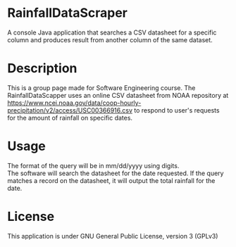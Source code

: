 # RainfallDataScraper
A console Java application that searches a CSV datasheet for a specific column and produces result from another column of the same dataset.

# Description
This is a group page made for Software Engineering course. 
The RainfallDataScapper uses an online CSV datasheet from NOAA repository at https://www.ncei.noaa.gov/data/coop-hourly-precipitation/v2/access/USC00366916.csv to respond to user's requests for the amount of rainfall on specific dates. 

# Usage
The format of the query will be in mm/dd/yyyy using digits.  
The software will search the datasheet for the date requested. If the query matches a record on the datasheet, it will output the total rainfall for the date. 

# License
This application is under GNU General Public License, version 3 (GPLv3)
